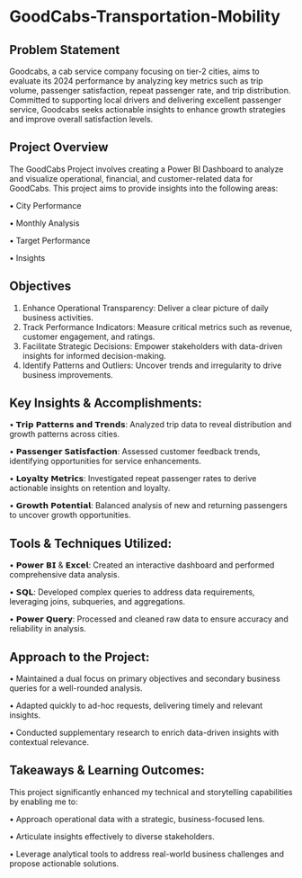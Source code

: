 # GoodCabs-Transportation-Mobility

## Problem Statement
Goodcabs, a cab service company focusing on tier-2 cities, aims to evaluate its 2024 performance by analyzing key metrics such as trip volume, passenger satisfaction, repeat passenger rate, and trip distribution. Committed to supporting local drivers and delivering excellent passenger service, Goodcabs seeks actionable insights to enhance growth strategies and improve overall satisfaction levels.

## Project Overview
The GoodCabs Project involves creating a Power BI Dashboard to analyze and visualize operational, financial, and customer-related data for GoodCabs. This project aims to provide insights into the following areas:

• City Performance

• Monthly Analysis

• Target Performance

• Insights

## Objectives
1. Enhance Operational Transparency: Deliver a clear picture of daily business activities.
2. Track Performance Indicators: Measure critical metrics such as revenue, customer engagement, and ratings.
3. Facilitate Strategic Decisions: Empower stakeholders with data-driven insights for informed decision-making.
4. Identify Patterns and Outliers: Uncover trends and irregularity to drive business improvements.

## Key Insights & Accomplishments:
• 𝗧𝗿𝗶𝗽 𝗣𝗮𝘁𝘁𝗲𝗿𝗻𝘀 𝗮𝗻𝗱 𝗧𝗿𝗲𝗻𝗱𝘀: Analyzed trip data to reveal distribution and growth patterns across cities.

• 𝗣𝗮𝘀𝘀𝗲𝗻𝗴𝗲𝗿 𝗦𝗮𝘁𝗶𝘀𝗳𝗮𝗰𝘁𝗶𝗼𝗻: Assessed customer feedback trends, identifying opportunities for service enhancements.

• 𝗟𝗼𝘆𝗮𝗹𝘁𝘆 𝗠𝗲𝘁𝗿𝗶𝗰𝘀: Investigated repeat passenger rates to derive actionable insights on retention and loyalty.

• 𝗚𝗿𝗼𝘄𝘁𝗵 𝗣𝗼𝘁𝗲𝗻𝘁𝗶𝗮𝗹: Balanced analysis of new and returning passengers to uncover growth opportunities.

## Tools & Techniques Utilized:
• 𝗣𝗼𝘄𝗲𝗿 𝗕𝗜 & 𝗘𝘅𝗰𝗲𝗹: Created an interactive dashboard and performed comprehensive data analysis.

• 𝗦𝗤𝗟: Developed complex queries to address data requirements, leveraging joins, subqueries, and aggregations.

• 𝗣𝗼𝘄𝗲𝗿 𝗤𝘂𝗲𝗿𝘆: Processed and cleaned raw data to ensure accuracy and reliability in analysis.

## Approach to the Project:
• Maintained a dual focus on primary objectives and secondary business queries for a well-rounded analysis.

• Adapted quickly to ad-hoc requests, delivering timely and relevant insights.

• Conducted supplementary research to enrich data-driven insights with contextual relevance.

## Takeaways & Learning Outcomes:
This project significantly enhanced my technical and storytelling capabilities by enabling me to:

• Approach operational data with a strategic, business-focused lens.

• Articulate insights effectively to diverse stakeholders.

• Leverage analytical tools to address real-world business challenges and propose actionable solutions.






